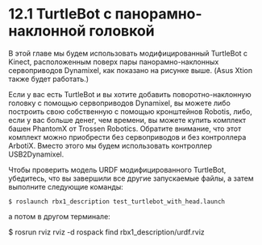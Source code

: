 # 12.1 TurtleBot с панорамно-наклонной головкой

В этой главе мы будем использовать модифицированный TurtleBot с Kinect, расположенным поверх пары панорамно-наклонных сервоприводов Dynamixel, как показано на рисунке выше. \(Asus Xtion также будет работать.\)

Если у вас есть TurtleBot и вы хотите добавить поворотно-наклонную головку с помощью сервоприводов Dynamixel, вы можете либо построить свою собственную с помощью кронштейнов Robotis, либо, если у вас больше денег, чем времени, вы можете купить комплект башен PhantomX от Trossen Robotics. Обратите внимание, что этот комплект можно приобрести без сервоприводов и без контроллера ArbotiX. Вместо этого мы будем использовать контроллер USB2Dynamixel.

Чтобы проверить модель URDF модифицированного TurtleBot, убедитесь, что вы завершили все другие запускаемые файлы, а затем выполните следующие команды:

`$ roslaunch rbx1_description test_turtlebot_with_head.launch`

а потом в другом терминале:

$ rosrun rviz rviz -d rospack find rbx1\_description/urdf.rviz

